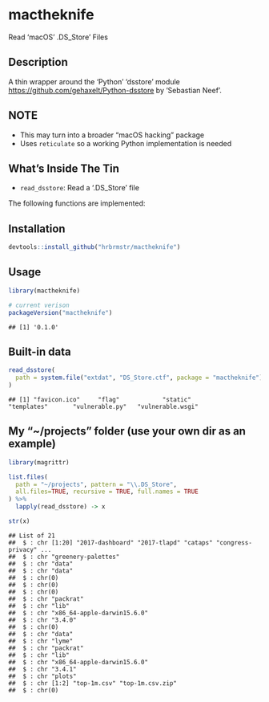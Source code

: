 
# mactheknife

Read ‘macOS’ .DS\_Store’ Files

## Description

A thin wrapper around the ‘Python’ ‘dsstore’ module
<https://github.com/gehaxelt/Python-dsstore> by ‘Sebastian Neef’.

## NOTE

  - This may turn into a broader “macOS hacking” package
  - Uses `reticulate` so a working Python implementation is needed

## What’s Inside The Tin

  - `read_dsstore`: Read a ‘.DS\_Store’ file

The following functions are implemented:

## Installation

``` r
devtools::install_github("hrbrmstr/mactheknife")
```

## Usage

``` r
library(mactheknife)

# current verison
packageVersion("mactheknife")
```

    ## [1] '0.1.0'

## Built-in data

``` r
read_dsstore(
  path = system.file("extdat", "DS_Store.ctf", package = "mactheknife")
)
```

    ## [1] "favicon.ico"     "flag"            "static"          "templates"       "vulnerable.py"   "vulnerable.wsgi"

## My “~/projects” folder (use your own dir as an example)

``` r
library(magrittr)

list.files(
  path = "~/projects", pattern = "\\.DS_Store", 
  all.files=TRUE, recursive = TRUE, full.names = TRUE
) %>% 
  lapply(read_dsstore) -> x

str(x)
```

    ## List of 21
    ##  $ : chr [1:20] "2017-dashboard" "2017-tlapd" "cataps" "congress-privacy" ...
    ##  $ : chr "greenery-palettes"
    ##  $ : chr "data"
    ##  $ : chr "data"
    ##  $ : chr(0) 
    ##  $ : chr(0) 
    ##  $ : chr(0) 
    ##  $ : chr "packrat"
    ##  $ : chr "lib"
    ##  $ : chr "x86_64-apple-darwin15.6.0"
    ##  $ : chr "3.4.0"
    ##  $ : chr(0) 
    ##  $ : chr "data"
    ##  $ : chr "lyme"
    ##  $ : chr "packrat"
    ##  $ : chr "lib"
    ##  $ : chr "x86_64-apple-darwin15.6.0"
    ##  $ : chr "3.4.1"
    ##  $ : chr "plots"
    ##  $ : chr [1:2] "top-1m.csv" "top-1m.csv.zip"
    ##  $ : chr(0)
